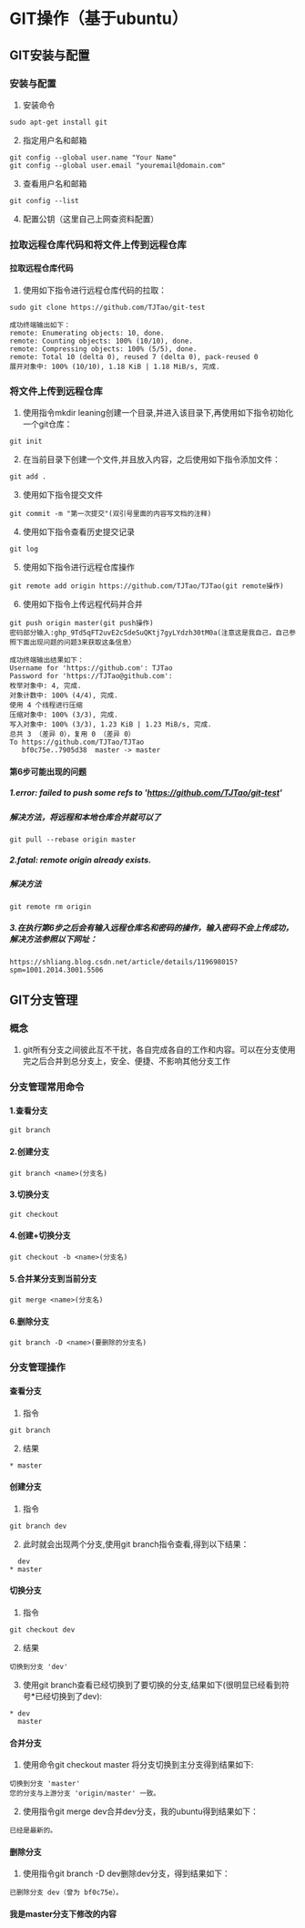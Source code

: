 # GIT操作（基于ubuntu）
## GIT安装与配置
### 安装与配置
1. 安装命令
```
sudo apt-get install git
```
2. 指定用户名和邮箱
```
git config --global user.name "Your Name"
git config --global user.email "youremail@domain.com"
```
3. 查看用户名和邮箱
```
git config --list
```
4. 配置公钥（这里自己上网查资料配置）
### 拉取远程仓库代码和将文件上传到远程仓库
#### 拉取远程仓库代码
1. 使用如下指令进行远程仓库代码的拉取：
```
sudo git clone https://github.com/TJTao/git-test

成功终端输出如下：
remote: Enumerating objects: 10, done.
remote: Counting objects: 100% (10/10), done.
remote: Compressing objects: 100% (5/5), done.
remote: Total 10 (delta 0), reused 7 (delta 0), pack-reused 0
展开对象中: 100% (10/10), 1.18 KiB | 1.18 MiB/s, 完成.
```
### 将文件上传到远程仓库
1. 使用指令mkdir leaning创建一个目录,并进入该目录下,再使用如下指令初始化一个git仓库：
```
git init
```
2. 在当前目录下创建一个文件,并且放入内容，之后使用如下指令添加文件：
```
git add .
```
3. 使用如下指令提交文件
```
git commit -m "第一次提交"(双引号里面的内容写文档的注释)
```
4. 使用如下指令查看历史提交记录
```
git log
```
5. 使用如下指令进行远程仓库操作
```
git remote add origin https://github.com/TJTao/TJTao(git remote操作)
```
6. 使用如下指令上传远程代码并合并
```
git push origin master(git push操作)
密码部分输入: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(注意这是我自己，自己参照下面出现问题的问题3来获取这条信息）

成功终端输出结果如下：
Username for 'https://github.com': TJTao
Password for 'https://TJTao@github.com': 
枚举对象中: 4, 完成.
对象计数中: 100% (4/4), 完成.
使用 4 个线程进行压缩
压缩对象中: 100% (3/3), 完成.
写入对象中: 100% (3/3), 1.23 KiB | 1.23 MiB/s, 完成.
总共 3 （差异 0），复用 0 （差异 0）
To https://github.com/TJTao/TJTao
   bf0c75e..7905d38  master -> master
```
#### 第6步可能出现的问题
##### 1.error: failed to push some refs to 'https://github.com/TJTao/git-test'
##### 解决方法，将远程和本地仓库合并就可以了
```
git pull --rebase origin master
```
##### 2.fatal: remote origin already exists.
##### 解决方法
```
git remote rm origin
```
##### 3.在执行第6步之后会有输入远程仓库名和密码的操作，输入密码不会上传成功，解决方法参照以下网址：
```
https://shliang.blog.csdn.net/article/details/119698015?spm=1001.2014.3001.5506
```
## GIT分支管理
### 概念
1. git所有分支之间彼此互不干扰，各自完成各自的工作和内容。可以在分支使用完之后合并到总分支上，安全、便捷、不影响其他分支工作
### 分支管理常用命令
#### 1.查看分支
```
git branch
```
#### 2.创建分支
```
git branch <name>(分支名)
```
#### 3.切换分支
```
git checkout
```
#### 4.创建+切换分支
```
git checkout -b <name>(分支名)
```
#### 5.合并某分支到当前分支
```
git merge <name>(分支名)
```
#### 6.删除分支
```
git branch -D <name>(要删除的分支名)
```
### 分支管理操作
#### 查看分支
1. 指令
```
git branch
```
2. 结果
```
* master
```
#### 创建分支
1. 指令
```
git branch dev
```
2. 此时就会出现两个分支,使用git branch指令查看,得到以下结果：
```
  dev
* master
```
#### 切换分支
1. 指令
```
git checkout dev
```
2. 结果
```
切换到分支 'dev'
```
3. 使用git branch查看已经切换到了要切换的分支,结果如下(很明显已经看到符号*已经切换到了dev):
```
* dev
  master
```
#### 合并分支
1. 使用命令git checkout master 将分支切换到主分支得到结果如下:
```
切换到分支 'master'
您的分支与上游分支 'origin/master' 一致。
```
2. 使用指令git merge dev合并dev分支，我的ubuntu得到结果如下：
```
已经是最新的。
```
#### 删除分支
1. 使用指令git branch -D dev删除dev分支，得到结果如下：
```
已删除分支 dev（曾为 bf0c75e）。
```
#### 我是master分支下修改的内容






















